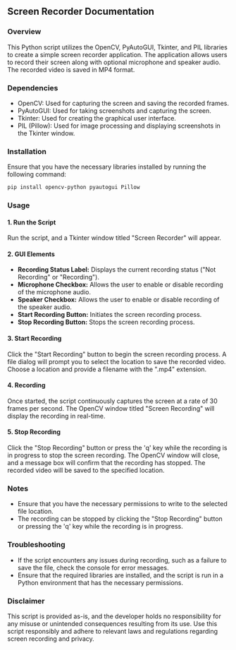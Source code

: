 ## Screen Recorder Documentation

### Overview
This Python script utilizes the OpenCV, PyAutoGUI, Tkinter, and PIL libraries to create a simple screen recorder application. The application allows users to record their screen along with optional microphone and speaker audio. The recorded video is saved in MP4 format.

### Dependencies
- OpenCV: Used for capturing the screen and saving the recorded frames.
- PyAutoGUI: Used for taking screenshots and capturing the screen.
- Tkinter: Used for creating the graphical user interface.
- PIL (Pillow): Used for image processing and displaying screenshots in the Tkinter window.

### Installation
Ensure that you have the necessary libraries installed by running the following command:
```bash
pip install opencv-python pyautogui Pillow
```

### Usage

#### 1. Run the Script
Run the script, and a Tkinter window titled "Screen Recorder" will appear.

#### 2. GUI Elements

- **Recording Status Label:** Displays the current recording status ("Not Recording" or "Recording").
- **Microphone Checkbox:** Allows the user to enable or disable recording of the microphone audio.
- **Speaker Checkbox:** Allows the user to enable or disable recording of the speaker audio.
- **Start Recording Button:** Initiates the screen recording process.
- **Stop Recording Button:** Stops the screen recording process.

#### 3. Start Recording
Click the "Start Recording" button to begin the screen recording process. A file dialog will prompt you to select the location to save the recorded video. Choose a location and provide a filename with the ".mp4" extension.

#### 4. Recording
Once started, the script continuously captures the screen at a rate of 30 frames per second. The OpenCV window titled "Screen Recording" will display the recording in real-time.

#### 5. Stop Recording
Click the "Stop Recording" button or press the 'q' key while the recording is in progress to stop the screen recording. The OpenCV window will close, and a message box will confirm that the recording has stopped. The recorded video will be saved to the specified location.

### Notes
- Ensure that you have the necessary permissions to write to the selected file location.
- The recording can be stopped by clicking the "Stop Recording" button or pressing the 'q' key while the recording is in progress.

### Troubleshooting
- If the script encounters any issues during recording, such as a failure to save the file, check the console for error messages.
- Ensure that the required libraries are installed, and the script is run in a Python environment that has the necessary permissions.

### Disclaimer
This script is provided as-is, and the developer holds no responsibility for any misuse or unintended consequences resulting from its use. Use this script responsibly and adhere to relevant laws and regulations regarding screen recording and privacy.
